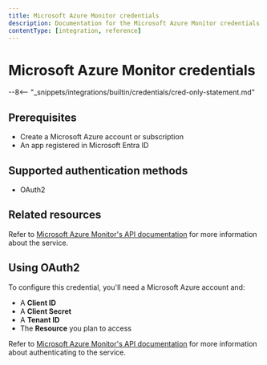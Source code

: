 ```yaml
---
title: Microsoft Azure Monitor credentials
description: Documentation for the Microsoft Azure Monitor credentials. Use these credentials to authenticate Microsoft Azure Monitor in n8n, a workflow automation platform.
contentType: [integration, reference]
---
```

# Microsoft Azure Monitor credentials

--8<-- "_snippets/integrations/builtin/credentials/cred-only-statement.md"

## Prerequisites

* Create a Microsoft Azure account or subscription
* An app registered in Microsoft Entra ID

## Supported authentication methods

* OAuth2

## Related resources

Refer to [Microsoft Azure Monitor's API documentation](https://learn.microsoft.com/en-us/azure/azure-monitor/azure-monitor-rest-api-index) for more information about the service.

## Using OAuth2

To configure this credential, you'll need a Microsoft Azure account and:

- A **Client ID**
- A **Client Secret**
- A **Tenant ID**
- The **Resource** you plan to access

Refer to [Microsoft Azure Monitor's API documentation](https://learn.microsoft.com/en-us/azure/azure-monitor/logs/api/access-api?tabs=rest#set-up-authentication) for more information about authenticating to the service.
